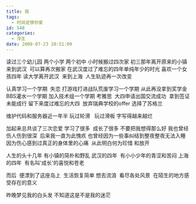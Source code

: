 ```yaml
---
title: 我
tags:
  - 时间足够你爱
id: 548
categories:
  - 浮生
date: 2008-07-23 20:51:09
---
```


读过三个幼儿园
两个小学
两个初中
小时候搬过四次家
初三那年离开原来的小镇&nbsp; 来到武汉&nbsp; 可以算再次搬家
在武汉度过了难忘的四年单纯年少的时光
喜欢一个女孩四年
读大学离开武汉&nbsp; 来到上海&nbsp; 人生轨迹再一次改变

认真学习一个学期&nbsp; 失恋 打游戏打进战队荒废学习一个学期
从此再没拿到奖学金
BBS灌水一个学期 加入技术组一个学期
考雅思&nbsp; 大四申请出国交流成功&nbsp; 拿到签证&nbsp; 未能成行
留下来度过难忘的大四&nbsp; 放弃瑞典学校的offer 选择了苏格兰

维护代码和服务器近一年半
玩过轮滑&nbsp;&nbsp; 玩过滑板
字写得越来越烂

加起来总共谈了三次恋爱
学习了很多&nbsp; 成长了很多
不要把我想得那么好
我也曾经伤人伤到很深&nbsp; 后来我一直为此愧疚
也曾经因为一些事纠结到整夜整夜无法入睡&nbsp; 
因为伤心感到过真正的身体里的心痛&nbsp; 从此明白何为珍惜 和放开

人生的头十几年 有小镇的简朴和野乱
武汉的四年&nbsp; 有小小少年的青涩和苦闷
上海的四年&nbsp; 有名叫'成长'的喜悦和苍老

而后&nbsp; 便漂到了这座岛上&nbsp; 生活恢复简单
想去流浪&nbsp; 看尽各处风景&nbsp; 在陌生的地方感受存在的意义

昨晚梦见我的白头发
不知道这是不是我的迷茫